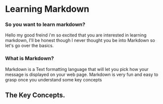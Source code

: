 # Learning Markdown

### So you want to learn markdown?
Hello my good freind i'm so excited that you are interested in learning markdown, I'll be honest though I never thought you be into Markdown so let's go over the basics.

### What is Markdown?
Markdown is a Text formatting language that will let you pick how your message is displayed on your web page. Markdown is very fun and easy to grasp once you understand some key concepts

## The Key Concepts.
